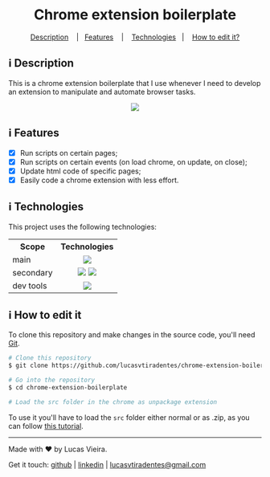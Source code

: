<h1 align="center">
  Chrome extension boilerplate
</h1>

<p align="center">
  <a href="#information_source-description">Description</a>
  &nbsp;&nbsp;&nbsp;|&nbsp;&nbsp;&nbsp;<a href="#information_source-features">Features</a>
  &nbsp;&nbsp;&nbsp;|&nbsp;&nbsp;&nbsp;
  <a href="#information_source-technologies">Technologies</a>&nbsp;&nbsp;&nbsp;|&nbsp;&nbsp;&nbsp;
  <a href="#information_source-how-to-edit-it">How to edit it?</a>
</p>

## :information_source: Description

This is a chrome extension boilerplate that I use whenever I need to develop an extension to manipulate and automate browser tasks.

<div align="center" style="text-align: center;">
 <img src="https://i.giphy.com/media/XkQWSPJOO3XUG8nyT0/giphy.webp">
</div>

## :information_source: Features

- [x] Run scripts on certain pages;
- [x] Run scripts on certain events (on load chrome, on update, on close);
- [x] Update html code of specific pages;
- [x] Easily code a chrome extension with less effort.

## :information_source: Technologies

This project uses the following technologies:

<div align="center" style="text-align: center;">
  <table>
    <tr>
      <th>Scope</th>
      <th>Technologies</th>
    </tr>
    <tr>
      <td>main</td>
      <td align="center">
        <a target="_blank" href="https://developer.mozilla.org/pt-BR/docs/Web/JavaScript"><img src="https://img.shields.io/badge/javascript-%23323330.svg?style=for-the-badge&logo=javascript&logoColor=%23F7DF1E"></a>
      </td>
    </tr>
    <tr>
      <td>secondary</td>
      <td align="center">
        <a target="_blank" href="https://www.w3.org/html/"><img src="https://img.shields.io/badge/html5-%23E34F26.svg?style=for-the-badge&logo=html5&logoColor=white"></a>
        <a target="_blank" href="https://www.w3schools.com/css/"><img src="https://img.shields.io/badge/css3-%231572B6.svg?style=for-the-badge&logo=css3&logoColor=white"></a>
      </td>
    </tr>
    <tr>
      <td>dev tools</td>
      <td align="center">
        <a target="_blank" href="https://editorconfig.org/"><img src="https://img.shields.io/badge/editorconfig-gray?style=for-the-badge&logo=editorconfig&logoColor=white"></a>
      </td>
    </tr>
  </table>
</div>

## :information_source: How to edit it

To clone this repository and make changes in the source code, you'll need [Git](https://git-scm.com).

```bash
# Clone this repository
$ git clone https://github.com/lucasvtiradentes/chrome-extension-boilerplate

# Go into the repository
$ cd chrome-extension-boilerplate

# Load the src folder in the chrome as unpackage extension
```

To use it you'll have to load the `src` folder either normal or as .zip, as you can follow [this tutorial](https://webkul.com/blog/how-to-install-the-unpacked-extension-in-chrome/).

---

Made with ♥ by Lucas Vieira.

Get it touch: [github](https://github.com/lucasvtiradentes) | [linkedin](https://www.linkedin.com/in/lucasvtiradentes) | lucasvtiradentes@gmail.com
